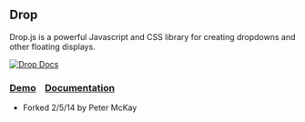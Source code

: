 ## Drop

Drop.js is a powerful Javascript and CSS library for creating dropdowns and other floating displays.

[![Drop Docs](http://i.imgur.com/sgmx9aJ.png)](http://github.hubspot.com/drop/)

### [Demo](http://github.hubspot.com/drop/docs/welcome) &nbsp;&nbsp; [Documentation](http://github.hubspot.com/drop)

- Forked 2/5/14 by Peter McKay
